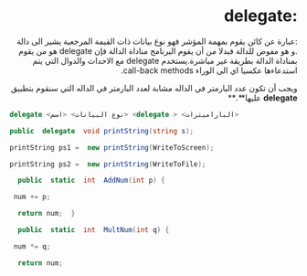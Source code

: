  
<div dir = "rtl">


# :delegate 



 :عبارة عن كائن يقوم بمهمة المؤشر  فهو نوع بيانات ذات القيمة المرجعية يشير الى دالة .و هو مفوض للدالة فبدلا من أن يقوم البرنامج مناداة الدالة فإن delegate هو من يقوم بمناداة الدالة بطريقة غير مباشرة.يستخدم delegate مع الاحداث والدوال التي يتم استدعاءها عكسيا اي الى الوراء call-back  methods.

ويجب أن تكون عدد البارمتر في الداله مشابة لعدد البارمتر في الداله التي سنقوم بتطبيق **delegate**  عليها**.**
</div>

```c#
delegate <نوع البيانات> <اسم> <delegate > <الباراميترات>

public  delegate  void printString(string s);

printString ps1 =  new printString(WriteToScreen);

printString ps2 =  new printString(WriteToFile);

  public  static  int  AddNum(int p) {

 num += p;

  return num;  }

  public  static  int  MultNum(int q) {

 num *= q;

  return num;
  ```


